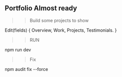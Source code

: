## Portfolio Almost ready  

>> Build some projects to show 

Edit(fields) {
    Overview,
    Work,
    Projects,
    Testimonials.
} 

>>RUN

npm run dev

>>Fix

npm audit fix --force


